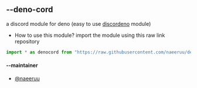 ## --deno-cord
a discord module for deno (easy to use [discordeno](https://deno.land/x/discordeno) module)

- How to use this module?
import the module using this raw link repository
```js
import * as denocord from "https://raw.githubusercontent.com/naeeruu/denocord/main/mod.ts";
```

#### --maintainer
- [@naeeruu](https://github.com/naeeruu)
